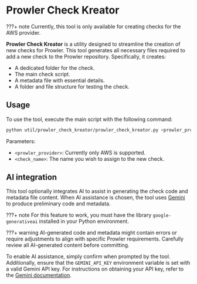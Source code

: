 # Prowler Check Kreator

???+ note Currently, this tool is only available for creating checks for the AWS provider.

**Prowler Check Kreator** is a utility designed to streamline the creation of new checks for Prowler. This tool generates all necessary files required to add a new check to the Prowler repository. Specifically, it creates:

- A dedicated folder for the check.
- The main check script.
- A metadata file with essential details.
- A folder and file structure for testing the check.

## Usage

To use the tool, execute the main script with the following command:

```bash
python util/prowler_check_kreator/prowler_check_kreator.py <prowler_provider> <check_name>
```

Parameters:

- `<prowler_provider>`: Currently only AWS is supported.
- `<check_name>`: The name you wish to assign to the new check.

## AI integration

This tool optionally integrates AI to assist in generating the check code and metadata file content. When AI assistance is chosen, the tool uses [Gemini](https://gemini.google.com/) to produce preliminary code and metadata.

???+ note
    For this feature to work, you must have the library `google-generativeai` installed in your Python environment.

???+ warning
    AI-generated code and metadata might contain errors or require adjustments to align with specific Prowler requirements. Carefully review all AI-generated content before committing.

To enable AI assistance, simply confirm when prompted by the tool. Additionally, ensure that the `GEMINI_API_KEY` environment variable is set with a valid Gemini API key. For instructions on obtaining your API key, refer to the [Gemini documentation](https://ai.google.dev/gemini-api/docs/api-key).
